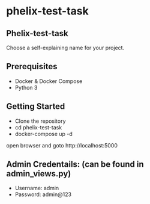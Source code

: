 # phelix-test-task
## Phelix-test-task
Choose a self-explaining name for your project.

## Prerequisites
* Docker & Docker Compose
* Python 3

## Getting Started
  * Clone the repository
  * cd phelix-test-task
  * docker-compose up -d

open browser and goto http://localhost:5000

## Admin Credentails: (can be found in admin_views.py)
* Username: admin
* Password: admin@123

